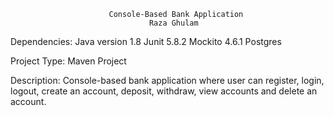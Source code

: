                           Console-Based Bank Application
                                   Raza Ghulam

Dependencies:
  Java version 1.8
  Junit 5.8.2
  Mockito 4.6.1
  Postgres

Project Type:
  Maven Project

Description:
  Console-based bank application where user can register, login, logout, create an account, deposit, withdraw, view accounts and delete an account.

  

